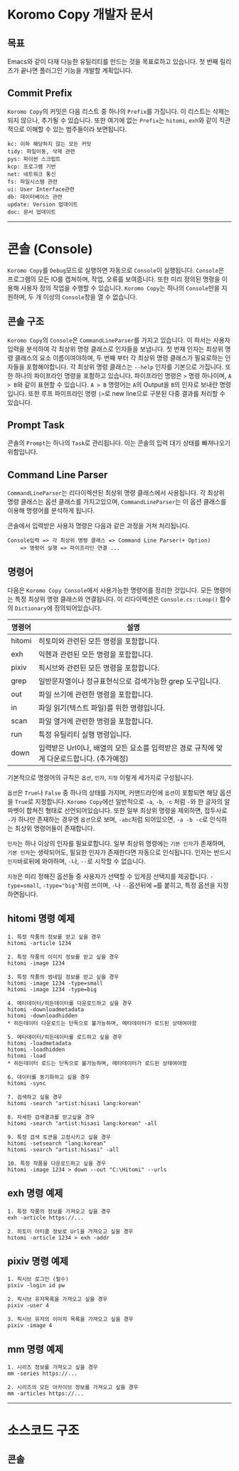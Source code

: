 # Koromo Copy 개발자 문서

## 목표

Emacs와 같이 다재 다능한 유틸리티를 만드는 것을 목표로하고 있습니다. 첫 번째 릴리즈가 끝나면 플러그인 기능을 개발할 계획입니다.

## Commit Prefix

`Koromo Copy`의 커밋은 다음 리스트 중 하나의 `Prefix`를 가집니다. 이 리스트는 삭제는 되지 않으나, 추가될 수 있습니다. 또한 여기에 없는 `Prefix`는 `hitomi`, `exh`와 같이 직관적으로 이해할 수 있는 범주들이라 보면됩니다.

```
kc: 이하 해당하지 않는 모든 커밋
tidy: 파일이동, 삭제 관련
pys: 파이썬 스크립트
kcp: 프로그램 기반
net: 네트워크 통신
fs: 파일시스템 관련
ui: User Interface관련
db: 데이터베이스 관련
update: Version 업데이트
doc: 문서 업데이트
```

---

# 콘솔 (Console)

`Koromo Copy`를 `Debug`모드로 실행하면 자동으로 `Console`이 실행됩니다. `Console`은 프로그램의 모든 IO를 캡쳐하며, 작업, 오류를 보여줍니다. 또한 미리 정의된 명령을 이용해 사용자 정의 작업을 수행할 수 있습니다. `Koromo Copy`는 하나의 `Console`만을 지원하며, 두 개 이상의 `Console`창을 열 수 없습니다.

## 콘솔 구조

`Koromo Copy`의 `Console`은 `CommandLineParser`를 가지고 있습니다. 이 파서는 사용자 입력을 분석하여 각 최상위 명령 클래스로 인자들을 보냅니다. 첫 번재 인자는 최상위 명령 클래스의 요소 이름이여야하며, 두 번째 부터 각 최상위 명령 클래스가 필요로하는 인자들을 포함해야합니다. 각 최상위 명령 클래스는 `--help` 인자를 기본으로 가집니다. 또한 하나의 파이프라인 명령을 포함하고 있습니다. 파이프라인 명령은 `>` 명령 하나이며, `A > B`와 같이 표현할 수 있습니다. `A > B` 명령어는 `A`의 Output을 `B`의 인자로 보내란 명령입니다. 또한 루프 파이프라인 명령 `|>`로 new line으로 구분된 다중 결과를 처리할 수 있습니다.

## Prompt Task

콘솔의 `Prompt`는 하나의 `Task`로 관리됩니다. 이는 콘솔의 입력 대기 상태를 빠져나오기 위함입니다.

## Command Line Parser

`CommandLineParser`는 리다이렉션된 최상위 명령 클래스에서 사용됩니다. 각 최상위 명령 클래스는 옵션 클래스를 가지고있으며, `CommandLineParser`는 이 옵션 클래스를 이용해 명령어를 분석하게 됩니다.

콘솔에서 입력받은 사용자 명령은 다음과 같은 과정을 거쳐 처리됩니다.

```
Console입력 => 각 최상위 명령 클래스 => Command Line Parser(+ Option)
    => 명령어 실행 => 파이프라인 연결 ...
```

## 명령어

다음은 `Koromo Copy Console`에서 사용가능한 명령어를 정리한 것입니다. 모든 명령어는 특정 최상위 명령 클래스와 연결됩니다. 이 리다이렉션은 `Console.cs::Loop()` 함수의 `Dictionary`에 정의되어있습니다.

| 명령어 | 설명 |
| ------|-------|
|hitomi|히토미와 관련된 모든 명령을 포함합니다.|
|exh|익헨과 관련된 모든 명령을 포함합니다.|
|pixiv|픽시브와 관련된 모든 명령을 포함합니다.|
|grep|일반문자열이나 정규표현식으로 검색가능한 grep 도구입니다.|
|out|파일 쓰기에 관련한 명령을 포함합니다.|
|in|파일 읽기(텍스트 파일)를 위한 명령입니다.|
|scan|파일 열거에 관련한 명령을 포함합니다.|
|run|특정 유틸리티 실행 명령입니다.|
|down|입력받은 Url이나, 배열의 모든 요소를 입력받은 경로 규칙에 맞게 다운로드합니다. (추가예정)|

기본적으로 명령어의 규칙은 `옵션`, `인자`, `지정` 이렇게 세가지로 구성됩니다.

`옵션`은 `True`나 `False` 중 하나의 상태를 가지며, 커맨드라인에 `옵션`이 포함되면 해당 옵션을 `True`로 지정합니다. `Koromo Copy`에선 일반적으로 `-a`, `-b`, `-c` 처럼 `-`와 한 글자의 알파벳이 합쳐진 형태로 선언되어있습니다. 또한 일부 최상위 명령을 제외하면, 접두사로 `-`가 하나만 존재하는 경우엔 `옵션`으로 보며, `-abc`처럼 되어있으면, `-a -b -c`로 인식하는 최상위 명령어들이 존재합니다.

`인자`는 하나 이상의 인자를 필요로합니다. 일부 최상위 명령에는 `기본 인자`가 존재하며, `기본 인자`는 생략되어도, 필요한 인자가 존재한다면 자동으로 인식됩니다. 인자는 반드시 `인자`바로뒤에 와야하며, `-`나, `--`로 시작할 수 없습니다.

`지정`은 미리 정해진 옵션들 중 사용자가 선택할 수 있게끔 선택지를 제공합니다. `-type=small`, `-type="big"`처럼 쓰이며, `-`나 `--`옵션뒤에 `=`를 붙히고, 특정 옵션을 지정하면됩니다.

## hitomi 명령 예제

```
1. 특정 작품의 정보를 얻고 싶을 경우
hitomi -article 1234

2. 특정 작품의 이미지 정보를 얻고 싶을 경우
hitomi -image 1234

3. 특정 작품의 썸네일 정보를 얻고 싶을 경우
hitomi -image 1234 -type=small
hitomi -image 1234 -type=big

4. 메타데이터/히든데이터를 다운로드하고 싶을 경우
hitomi -downloadmetadata
hitomi -downloadhidden
* 히든데이터 다운로드는 단독으로 불가능하며, 메타데이터가 로드된 상태여야함

5. 메타데이터/히든데이터를 로드하고 싶을 경우
hitomi -loadmetadata
hitomi -loadhidden
hitomi -load
* 히든데이터 로드는 단독으로 불가능하며, 메타데이터가 로드된 상태여야함

6. 데이터를 동기화하고 싶을 경우
hitomi -sync

7. 검색하고 싶을 경우
hitomi -search "artist:hisasi lang:korean"

8. 자세한 검색결과를 얻고싶을 경우
hitomi -search "artist:hisasi lang:korean" -all

9. 특정 검색 토큰을 고정시키고 싶을 경우
hitomi -setsearch "lang:korean"
hitomi -search "artist:hisasi" -all

10. 특정 작품을 다운로드하고 싶을 경우
hitomi -image 1234 > down --out "C:\Hitomi" --urls
```

## exh 명령 예제

```
1. 특정 작품의 정보를 가져오고 싶을 경우
exh -article https://...

2. 히토미 아티클 정보로 Url을 가져오고 싶을 경우
hitomi -article 1234 > exh -addr
```

## pixiv 명령 예제

```
1. 픽시브 로그인 (필수)
pixiv -login id pw

2. 픽시브 유저목록을 가져오고 싶을 경우
pixiv -user 4

3. 픽시브 유저의 이미지 목록을 가져오고 싶을 경우
pixiv -image 4
```

## mm 명령 예제

```
1. 시리즈 정보를 가져오고 싶을 경우
mm -series https://...

2. 시리즈의 모든 아카이브 정보를 가져오고 싶을 경우
mm -articles https://...
```

---

# 소스코드 구조

## 콘솔